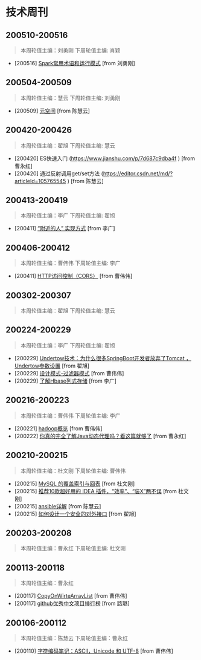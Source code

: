# 技术周刊

## 200510-200516
> 本周轮值主编：刘勇刚   下周轮值主编: 肖颖
* [200516] [Spark常用术语和运行模式](http://wiki.lvwan-inc.com/pages/viewpage.action?pageId=36478420)   [from 刘勇刚]

## 200504-200509
> 本周轮值主编：慧云   下周轮值主编: 刘勇刚
* [200509] [元空间](http://wiki.lvwan-inc.com/pages/viewpage.action?pageId=36477219 ) [from 陈慧云]

## 200420-200426
> 本周轮值主编：翟旭   下周轮值主编: 慧云
* [200420] ES快速入门 (https://www.jianshu.com/p/7d687c9dba4f ) [from 曹永红]
* [200420] 通过反射调用get/set方法 (https://editor.csdn.net/md/?articleId=105765545 ) [from 陈慧云]

## 200413-200419
> 本周轮值主编：李广 下周轮值主编: 翟旭
* [200411] [“附近的人” 实现方式](https://www.cnblogs.com/larscheng/p/12063409.html ) [from 李广]

## 200406-200412
> 本周轮值主编：曹伟伟 下周轮值主编: 李广
* [200411] [HTTP访问控制（CORS）](https://developer.mozilla.org/zh-CN/docs/Web/HTTP/Access_control_CORS) [from 曹伟伟]
## 200302-200307
> 本周轮值主编：翟旭 下周轮值主编: 慧云

## 200224-200229
> 本周轮值主编：李广 下周轮值主编: 翟旭
* [200229] [Undertow技术：为什么很多SpringBoot开发者放弃了Tomcat    ，  Undertow参数设置](https://www.toutiao.com/a6775476659416990212) [from 翟旭]
* [200229] [设计模式-过滤器模式](https://www.jianshu.com/p/8c0c1a66038d) [from 曹伟伟]
* [200229] [了解Hbase列式存储](https://mp.weixin.qq.com/s?__biz=MzU1NzY1Nzc1OQ==&mid=2247483842&idx=1&sn=fc71aac97d557b0e4d30ce4b4fee1f77&chksm=fc333a32cb44b324a2cde7433dbe381199712f0268b2c4f52f32acc7eeff04701e9776c3b1ea&scene=21#wechat_redirect) [from 李广]
## 200216-200223
> 本周轮值主编：曹伟伟 下周轮值主编: 李广
* [200221] [hadoop概览](https://www.cnblogs.com/binarylei/p/8903601.html) [from 曹伟伟]
* [200222] [你真的完全了解Java动态代理吗？看这篇就够了](https://www.jianshu.com/p/95970b089360) [from 曹永红]
## 200210-200215
> 本周轮值主编：杜文刚 下周轮值主编: 曹伟伟
* [200215] [MySQL 的覆盖索引与回表](<https://segmentfault.com/a/1190000021718016>) [from 杜文刚]
* [200215] [推荐10款超好用的 IDEA 插件，“效率”、“装X”两不误](<https://segmentfault.com/a/1190000021735431>) [from 杜文刚]
* [200215] [ansible详解](<https://blog.csdn.net/weixin_42193400/article/details/82148974>) [from 陈慧云]
* [200215] [如何设计一个安全的对外接口](<https://my.oschina.net/OutOfMemory/blog/3131916>) [from 翟旭]

## 200203-200208
> 本周轮值主编：曹永红 下周轮值主编: 杜文刚

## 200113-200118
> 本周轮值主编：曹永红
* [200117] [CopyOnWirteArrayList](<http://www.luyixian.cn/news_show_218624.aspx>) [from 曹伟伟]
* [200117] [github优秀中文项目排行榜](<https://github.com/kon9chunkit/GitHub-Chinese-Top-Charts>) [from 路璐]

## 200106-200112
> 本周轮值主编：陈慧云 下周轮值主编：曹永红
* [200110] [字符编码笔记：ASCII，Unicode 和 UTF-8](http://www.ruanyifeng.com/blog/2007/10/ascii_unicode_and_utf-8.html) [from 曹伟伟]
